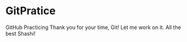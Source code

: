 # GitPratice
GitHub Practicing 
Thank you for your time, Git!
Let me work on it.
All the best Shashi!

